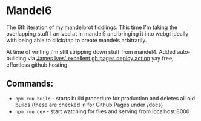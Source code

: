 # Mandel6

The 6th iteration of my mandelbrot fiddlings. This time I'm taking the overlapping stuff I arrived at in mandel5 and bringing it into webgl ideally with being able to click/tap to create mandels arbitrarily.

At time of writing I'm still stripping down stuff from mandel4. Added auto-building via [James Ives' excellent gh pages deploy action](https://github.com/JamesIves/github-pages-deploy-action) yay free, effortless github hosting

## Commands:

-   `npm run build` - starts build procedure for production and deletes all old builds (these are checked in for Github Pages under /docs)
-   `npm run dev` - start watching for files and serving from localhost:8000

